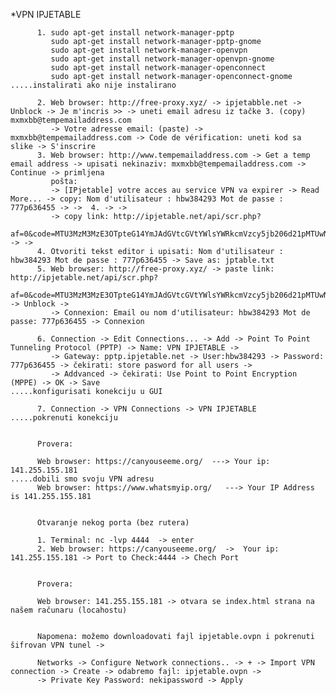  *VPN IPJETABLE      
    
          1. sudo apt-get install network-manager-pptp
             sudo apt-get install network-manager-pptp-gnome
             sudo apt-get install network-manager-openvpn
             sudo apt-get install network-manager-openvpn-gnome
             sudo apt-get install network-manager-openconnect
             sudo apt-get install network-manager-openconnect-gnome                                                         .....instalirati ako nije instalirano
          
          2. Web browser: http://free-proxy.xyz/ -> ipjetabble.net -> Unblock -> Je m'incris >> -> uneti email adresu iz tačke 3. (copy) mxmxbb@tempemailaddress.com  
             -> Votre adresse email: (paste) -> mxmxbb@tempemailaddress.com -> Code de vérification: uneti kod sa slike -> S'inscrire  
          3. Web browser: http://www.tempemailaddress.com -> Get a temp email address -> upisati nekinaziv: mxmxbb@tempemailaddress.com -> Continue -> primljena 
             pošta: 
             -> [IPjetable] votre acces au service VPN va expirer -> Read More... -> copy: Nom d'utilisateur : hbw384293 Mot de passe : 777p636455 -> ->  4. -> ->
             -> copy link: http://ipjetable.net/api/scr.php?
              af=0&code=MTU3MzM3MzE3OTpteG14YmJAdGVtcGVtYWlsYWRkcmVzcy5jb206d21pMTUwNzYwOjM1MnozNzNtejE6MzYyODg3MjhkZjE3ZjEyNWVlMGJkZDBlYTkwNjlkMGE -> -> 
          4. Otvoriti tekst editor i upisati: Nom d'utilisateur : hbw384293 Mot de passe : 777p636455 -> Save as: jptable.txt
          5. Web browser: http://free-proxy.xyz/ -> paste link: http://ipjetable.net/api/scr.php?
             af=0&code=MTU3MzM3MzE3OTpteG14YmJAdGVtcGVtYWlsYWRkcmVzcy5jb206d21pMTUwNzYwOjM1MnozNzNtejE6MzYyODg3MjhkZjE3ZjEyNWVlMGJkZDBlYTkwNjlkMGE -> Unblock -> 
             -> Connexion: Email ou nom d'utilisateur: hbw384293 Mot de passe: 777p636455 -> Connexion
          
          6. Connection -> Edit Connections... -> Add -> Point To Point Tunneling Protocol (PPTP) -> Name: VPN IPJETABLE -> 
             -> Gateway: pptp.ipjetable.net -> User:hbw384293 -> Password: 777p636455 -> čekirati: store pasword for all users -> 
             -> Addvanced -> čekirati: Use Point to Point Encryption (MPPE) -> OK -> Save                                    .....konfigurisati konekciju u GUI
          
          7. Connection -> VPN Connections -> VPN IPJETABLE                                                                  .....pokrenuti konekciju
          
          
          Provera: 
          
          Web browser: https://canyouseeme.org/  ---> Your ip: 141.255.155.181                                                       .....dobili smo svoju VPN adresu
          Web browser: https://www.whatsmyip.org/   ---> Your IP Address is 141.255.155.181
          
          
          Otvaranje nekog porta (bez rutera)
          
          1. Terminal: nc -lvp 4444  -> enter
          2. Web browser: https://canyouseeme.org/  ->  Your ip: 141.255.155.181 -> Port to Check:4444 -> Chech Port
          
          
          Provera:
          
          Web browser: 141.255.155.181 -> otvara se index.html strana na našem računaru (locahostu)      
          
          
          Napomena: možemo downloadovati fajl ipjetable.ovpn i pokrenuti šifrovan VPN tunel ->
          
          Networks -> Configure Network connections.. -> + -> Import VPN connection -> Create -> odabremo fajl: ipjetable.ovpn -> 
          -> Private Key Password: nekipassword -> Apply
        
        